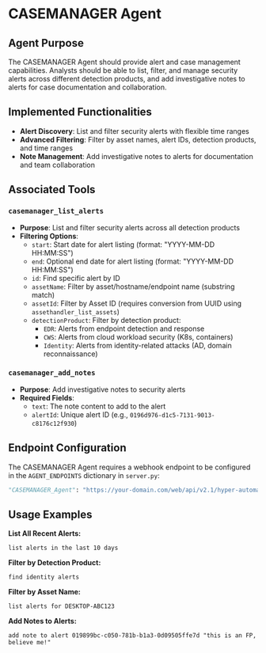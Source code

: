 # CASEMANAGER Agent

## Agent Purpose

The CASEMANAGER Agent should provide alert and case management capabilities. Analysts should be able to list, filter, and manage security alerts across different detection products, and add investigative notes to alerts for case documentation and collaboration.

## Implemented Functionalities

- **Alert Discovery**: List and filter security alerts with flexible time ranges
- **Advanced Filtering**: Filter by asset names, alert IDs, detection products, and time ranges
- **Note Management**: Add investigative notes to alerts for documentation and team collaboration

## Associated Tools

### `casemanager_list_alerts`
- **Purpose**: List and filter security alerts across all detection products
- **Filtering Options**:
  - `start`: Start date for alert listing (format: "YYYY-MM-DD HH:MM:SS")
  - `end`: Optional end date for alert listing (format: "YYYY-MM-DD HH:MM:SS")
  - `id`: Find specific alert by ID
  - `assetName`: Filter by asset/hostname/endpoint name (substring match)
  - `assetId`: Filter by Asset ID (requires conversion from UUID using `assethandler_list_assets`)
  - `detectionProduct`: Filter by detection product:
    - `EDR`: Alerts from endpoint detection and response
    - `CWS`: Alerts from cloud workload security (K8s, containers)
    - `Identity`: Alerts from identity-related attacks (AD, domain reconnaissance)

### `casemanager_add_notes`
- **Purpose**: Add investigative notes to security alerts
- **Required Fields**:
  - `text`: The note content to add to the alert
  - `alertId`: Unique alert ID (e.g., `0196d976-d1c5-7131-9013-c8176c12f930`)

## Endpoint Configuration

The CASEMANAGER Agent requires a webhook endpoint to be configured in the `AGENT_ENDPOINTS` dictionary in `server.py`:

```python
"CASEMANAGER_Agent": "https://your-domain.com/web/api/v2.1/hyper-automate/webhook/v1/webhook/http/<WEBHOOK_URI>"
```

## Usage Examples

**List All Recent Alerts:**
```
list alerts in the last 10 days
```
**Filter by Detection Product:**
```
find identity alerts
```
**Filter by Asset Name:**
```
list alerts for DESKTOP-ABC123
```

**Add Notes to Alerts:**
```
add note to alert 019899bc-c050-781b-b1a3-0d09505ffe7d "this is an FP, believe me!"
```
